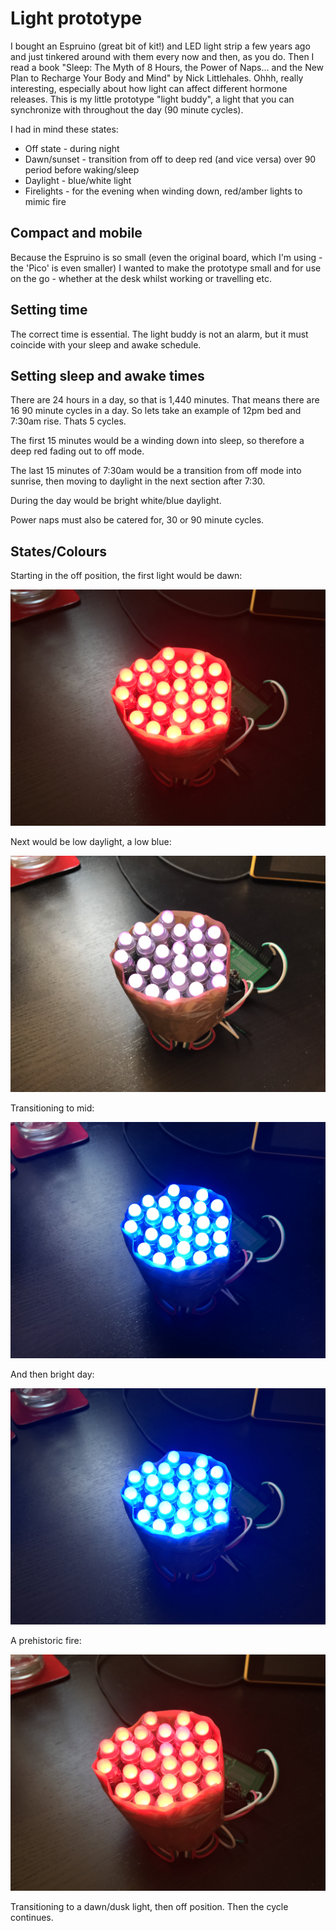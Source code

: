 # Light prototype

I bought an Espruino (great bit of kit!) and LED light strip a few years ago and just tinkered around with them every now and then, as you do. Then I read a book "Sleep: The Myth of 8 Hours, the Power of Naps... and the New Plan to Recharge Your Body and Mind" by Nick Littlehales. Ohhh, really interesting, especially about how light can affect different hormone releases. This is my little prototype "light buddy", a light that you can synchronize with throughout the day (90 minute cycles).

I had in mind these states:

 * Off state - during night
 * Dawn/sunset - transition from off to deep red (and vice versa) over 90 period before waking/sleep
 * Daylight - blue/white light
 * Firelights - for the evening when winding down, red/amber lights to mimic fire

## Compact and mobile

Because the Espruino is so small (even the original board, which I'm using - the 'Pico' is even smaller) I wanted to make the prototype small and for use on the go - whether at the desk whilst working or travelling etc.

## Setting time

The correct time is essential. The light buddy is not an alarm, but it must coincide with your sleep and awake schedule.

## Setting sleep and awake times

There are 24 hours in a day, so that is 1,440 minutes. That means there are 16 90 minute cycles in a day. So lets take an example of 12pm bed and 7:30am rise. Thats 5 cycles.

The first 15 minutes would be a winding down into sleep, so therefore a deep red fading out to off mode.

The last 15 minutes of 7:30am would be a transition from off mode into sunrise, then moving to daylight in the next section after 7:30.

During the day would be bright white/blue daylight.

Power naps must also be catered for, 30 or 90 minute cycles.

## States/Colours

Starting in the off position, the first light would be dawn:

![Dusk/dawn colour](/images/dawn-dusk.jpg)

Next would be low daylight, a low blue:

![Dusk/dawn colour](/images/day-low.jpg)

Transitioning to mid:

![Dusk/dawn colour](/images/day-medium.jpg)

And then bright day:

![Dusk/dawn colour](/images/day-bright.jpg)

A prehistoric fire:

![Dusk/dawn colour](/images/fire.jpg)

Transitioning to a dawn/dusk light, then off position. Then the cycle continues.
